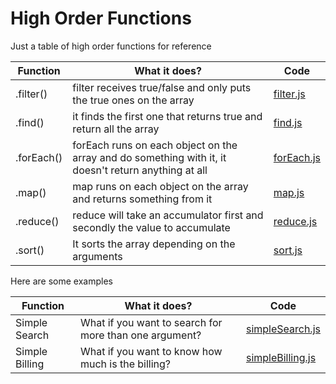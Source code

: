 # High Order Functions

Just a table of high order functions for reference

| Function   | What it does?                                                                                        | Code                  |
| ---------- | ---------------------------------------------------------------------------------------------------- | --------------------- |
| .filter()  | filter receives true/false and only puts the true ones on the array                                  | [filter.js][filter]   |
| .find()    | it finds the first one that returns true and return all the array                                    | [find.js][find]       |
| .forEach() | forEach runs on each object on the array and do something with it, it doesn't return anything at all | [forEach.js][foreach] |
| .map()     | map runs on each object on the array and returns something from it                                   | [map.js][map]         |
| .reduce()  | reduce will take an accumulator first and secondly the value to accumulate                           | [reduce.js][reduce]   |
| .sort()    | It sorts the array depending on the arguments                                                        | [sort.js][sort]       |

Here are some examples

| Function       | What it does?                                          | Code                              |
| -------------- | ------------------------------------------------------ | --------------------------------- |
| Simple Search  | What if you want to search for more than one argument? | [simpleSearch.js][simplesearch]   |
| Simple Billing | What if you want to know how much is the billing?      | [simpleBilling.js][simplebilling] |

[filter]: https://github.com/pedroapfilho/high-order-functions/blob/master/functions/filter.js
[find]: https://github.com/pedroapfilho/high-order-functions/blob/master/functions/find.js
[foreach]: https://github.com/pedroapfilho/high-order-functions/blob/master/functions/forEach.js
[map]: https://github.com/pedroapfilho/high-order-functions/blob/master/functions/map.js
[reduce]: https://github.com/pedroapfilho/high-order-functions/blob/master/functions/reduce.js
[sort]: https://github.com/pedroapfilho/high-order-functions/blob/master/functions/sort.js
[simplebilling]: https://github.com/pedroapfilho/high-order-functions/blob/master/examples/simpleBilling.js
[simplesearch]: https://github.com/pedroapfilho/high-order-functions/blob/master/examples/simpleSearch.js
